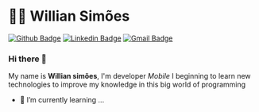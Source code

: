 # :man_technologist: Willian Simões
[![Github Badge](https://img.shields.io/badge/-Github-000?style=flat-square&logo=Github&logoColor=white&link=https://github.com/wsilvadev)](https://github.com/wsilvadev/)
[![Linkedin Badge](https://img.shields.io/badge/-LinkedIn-blue?style=flat-square&logo=Linkedin&logoColor=white&link=https://www.linkedin.com/in/wsilvadev/)](https://www.linkedin.com/in/wsilvadev/)
[![Gmail Badge](https://img.shields.io/badge/-Gmail-c14438?style=flat-square&logo=Gmail&logoColor=white&link=mailto:wsilvadev@gmail.com)](mailto:wsilvadev@gmail.com)

### Hi there 👋


My name is **Willian simões**, I'm developer *Mobile*
I beginning to learn new technologies to improve my knowledge in this big world of programming

- 🌱 I’m currently learning ...

